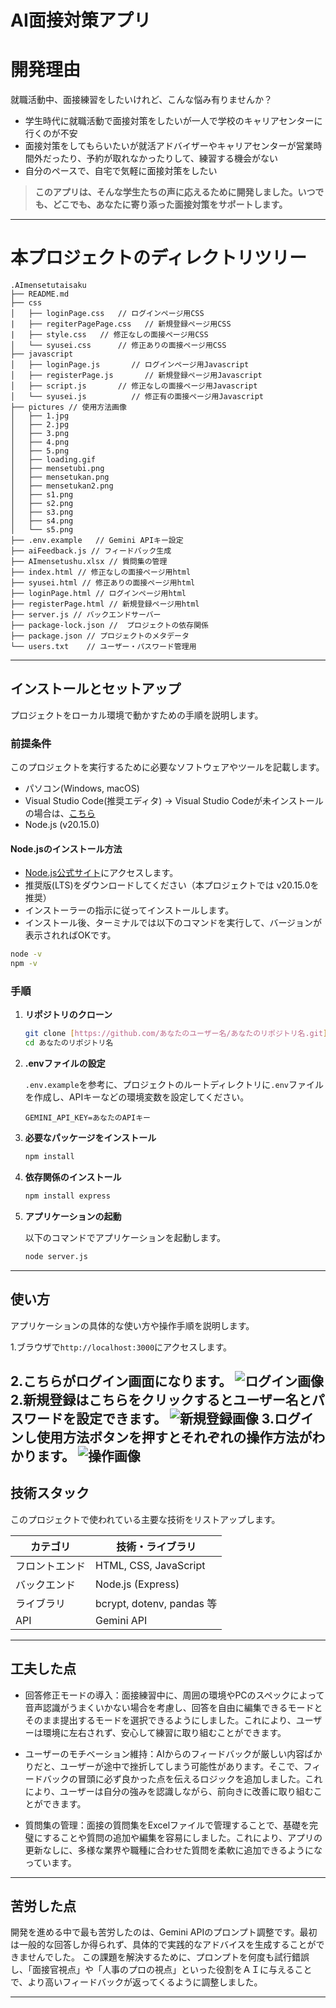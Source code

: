 # AI面接対策アプリ

# 開発理由
 就職活動中、面接練習をしたいけれど、こんな悩み有りませんか？
- 学生時代に就職活動で面接対策をしたいが一人で学校のキャリアセンターに行くのが不安
- 面接対策をしてもらいたいが就活アドバイザーやキャリアセンターが営業時間外だったり、予約が取れなかったりして、練習する機会がない
- 自分のペースで、自宅で気軽に面接対策をしたい
> **このアプリは、そんな学生たちの声に応えるために開発しました。いつでも、どこでも、あなたに寄り添った面接対策をサポートします。**
---

# 本プロジェクトのディレクトリツリー

```
.AImensetutaisaku
├── README.md
├── css
│   ├── loginPage.css   // ログインページ用CSS
|   ├── regiterPagePage.css   // 新規登録ページ用CSS
|   ├── style.css   // 修正なしの面接ページ用CSS
│   └── syusei.css      // 修正ありの面接ページ用CSS
├── javascript
│   ├── loginPage.js       // ログインページ用Javascript
│   ├── registerPage.js       // 新規登録ページ用Javascript
│   ├── script.js       // 修正なしの面接ページ用Javascript
│   └── syusei.js          // 修正有の面接ページ用Javascript
├── pictures // 使用方法画像
│   ├── 1.jpg
│   ├── 2.jpg
│   ├── 3.png
│   ├── 4.png
│   ├── 5.png
│   ├── loading.gif
│   ├── mensetubi.png
│   ├── mensetukan.png
│   ├── mensetukan2.png
│   ├── s1.png
│   ├── s2.png
│   ├── s3.png
│   ├── s4.png
│   └── s5.png
├── .env.example   // Gemini APIキー設定
├── aiFeedback.js // フィードバック生成 
├── AImensetushu.xlsx // 質問集の管理
├── index.html // 修正なしの面接ページ用html
├── syusei.html // 修正ありの面接ページ用html
├── loginPage.html // ログインページ用html
├── registerPage.html // 新規登録ページ用html
├── server.js // バックエンドサーバー
├── package-lock.json //  プロジェクトの依存関係
├── package.json // プロジェクトのメタデータ
└── users.txt    // ユーザー・パスワード管理用

```

---

## インストールとセットアップ

プロジェクトをローカル環境で動かすための手順を説明します。

### 前提条件

このプロジェクトを実行するために必要なソフトウェアやツールを記載します。
- パソコン(Windows, macOS)
- Visual Studio Code(推奨エディタ) → Visual Studio Codeが未インストールの場合は、[こちら](https://code.visualstudio.com/download)
- Node.js (v20.15.0)

#### Node.jsのインストール方法
- [Node.js公式サイト](https://nodejs.org/en/download)にアクセスします。
- 推奨版(LTS)をダウンロードしてください（本プロジェクトでは v20.15.0を推奨）
- インストーラーの指示に従ってインストールします。
- インストール後、ターミナルでは以下のコマンドを実行して、バージョンが表示されればOKです。

``` bash
node -v
npm -v
```
### 手順

1.  **リポジトリのクローン**

    ```bash
    git clone [https://github.com/あなたのユーザー名/あなたのリポジトリ名.git](https://github.com/あなたのユーザー名/あなたのリポジトリ名.git)
    cd あなたのリポジトリ名
    ```
   
2.  **.envファイルの設定**

    `.env.example`を参考に、プロジェクトのルートディレクトリに`.env`ファイルを作成し、APIキーなどの環境変数を設定してください。

    ```
    GEMINI_API_KEY=あなたのAPIキー
    ```

3. **必要なパッケージをインストール**

   ```bash
   npm install
   ```
   
4.  **依存関係のインストール**

    ```bash
    npm install express
    ```
       

5.  **アプリケーションの起動**

    以下のコマンドでアプリケーションを起動します。

    ```bash
    node server.js

    ```

---

## 使い方

アプリケーションの具体的な使い方や操作手順を説明します。

1.ブラウザで`http://localhost:3000`にアクセスします。

2.こちらがログイン画面になります。
![ログイン画像](pictures/login.png)
2.新規登録はこちらをクリックするとユーザー名とパスワードを設定できます。
![新規登録画像](pictures/sinki.png)
3.ログインし使用方法ボタンを押すとそれぞれの操作方法がわかります。
![操作画像](pictures/sousa.png)
---

## 技術スタック

このプロジェクトで使われている主要な技術をリストアップします。

| カテゴリ           | 技術・ライブラリ        |
| -------------- | ----------------------- |
| フロントエンド | HTML, CSS, JavaScript   |
| バックエンド   | Node.js (Express)       |
| ライブラリ     | bcrypt, dotenv, pandas 等 |
| API            | Gemini API              |

---

## 工夫した点
- 回答修正モードの導入：面接練習中に、周囲の環境やPCのスペックによって音声認識がうまくいかない場合を考慮し、回答を自由に編集できるモードとそのまま提出するモードを選択できるようにしました。これにより、ユーザーは環境に左右されず、安心して練習に取り組むことができます。
  
- ユーザーのモチベーション維持：AIからのフィードバックが厳しい内容ばかりだと、ユーザーが途中で挫折してしまう可能性があります。そこで、フィードバックの冒頭に必ず良かった点を伝えるロジックを追加しました。これにより、ユーザーは自分の強みを認識しながら、前向きに改善に取り組むことができます。

- 質問集の管理：面接の質問集をExcelファイルで管理することで、基礎を完璧にすることや質問の追加や編集を容易にしました。これにより、アプリの更新なしに、多様な業界や職種に合わせた質問を柔軟に追加できるようになっています。
---
## 苦労した点
開発を進める中で最も苦労したのは、Gemini APIのプロンプト調整です。最初は一般的な回答しか得られず、具体的で実践的なアドバイスを生成することができませんでした。
この課題を解決するために、プロンプトを何度も試行錯誤し、「面接官視点」や「人事のプロの視点」といった役割をＡＩに与えることで、より高いフィードバックが返ってくるように調整しました。

---
